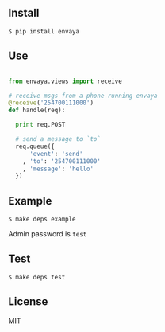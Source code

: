 Install
---

    $ pip install envaya

Use
---

```python

from envaya.views import receive

# receive msgs from a phone running envaya
@receive('254700111000')
def handle(req):

  print req.POST

  # send a message to `to`
  req.queue({
      'event': 'send'
    , 'to': '254700111000'
    , 'message': 'hello'
  })

```

Example
---
    
    $ make deps example

Admin password is `test`

Test
---

    $ make deps test

License
---

MIT
